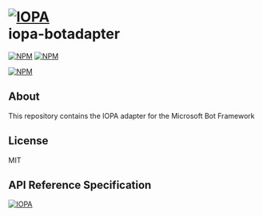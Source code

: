 # [![IOPA](http://iopa.io/iopa.png)](http://iopa.io)<br> iopa-botadapter

[![NPM](https://img.shields.io/badge/iopa-certified-99cc33.svg?style=flat-square)](http://iopa.io/)
[![NPM](https://img.shields.io/badge/iopa-bot%20framework-F67482.svg?style=flat-square)](http://iopa.io/)

[![NPM](https://nodei.co/npm/iopa-botadapter.png?downloads=true)](https://nodei.co/npm/iopa-botadapter/)

## About

This repository contains the IOPA adapter for the Microsoft Bot Framework

## License

MIT

## API Reference Specification

[![IOPA](http://iopa.io/iopa.png)](http://iopa.io)
